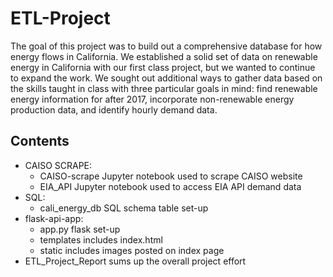 # ETL-Project

The goal of this project was to build out a comprehensive database for how energy flows in California.  We established a solid set of data on renewable energy in California with our first class project, but we wanted to continue to expand the work. We sought out additional ways to gather data based on the skills taught in class with three particular goals in mind: find renewable energy information for after 2017, incorporate non-renewable energy production data, and identify hourly demand data. 

Contents
- 
- CAISO SCRAPE:
  - CAISO-scrape Jupyter notebook used to scrape CAISO website
  - EIA_API Jupyter notebook used to access EIA API demand data
- SQL:
  - cali_energy_db SQL schema table set-up
- flask-api-app:
  - app.py flask set-up
  - templates includes index.html
  - static includes images posted on index page
- ETL_Project_Report sums up the overall project effort
  
  
  
